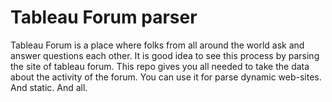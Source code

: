 # Tableau Forum parser
Tableau Forum is a place where folks from all around the world ask and answer questions each other. It is good idea to see this process by parsing the site of tableau forum. This repo gives you all needed to take the data about the activity of the forum.
You can use it for parse dynamic web-sites. And static. And all.